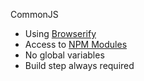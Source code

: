 CommonJS

 * Using [Browserify](http://browserify.org/)
 * Access to [NPM Modules](https://www.npmjs.com/)
 * No global variables
 * Build step always required
